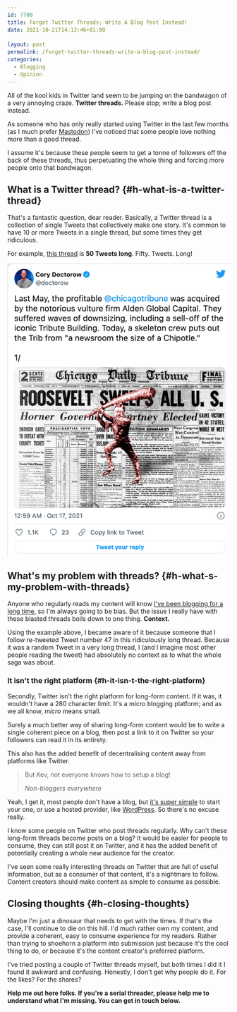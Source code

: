 ```yaml
---
id: 7700
title: Forget Twitter Threads; Write A Blog Post Instead!
date: 2021-10-21T14:13:46+01:00

layout: post
permalink: /forget-twitter-threads-write-a-blog-post-instead/
categories:
  - Blogging
  - Opinion
---
```

<p class="tldr">
  All of the kool kids in Twitter land seem to be jumping on the bandwagon of a very annoying craze. <strong>Twitter threads.</strong> Please stop; write a blog post instead.
</p>

As someone who has only really started using Twitter in the last few months (as I much prefer <a href="https://fosstodon.org/@kev" target="_blank" rel="noreferrer noopener">Mastodon</a>) I've noticed that some people love nothing more than a good thread.

I assume it's because these people seem to get a tonne of followers off the back of these threads, thus perpetuating the whole thing and forcing more people onto that bandwagon.

## What is a Twitter thread? {#h-what-is-a-twitter-thread}

That's a fantastic question, dear reader. Basically, a Twitter thread is a collection of single Tweets that collectively make one story. It's common to have 10 or more Tweets in a single thread, but some times they get ridiculous.

For example, <a href="https://twitter.com/doctorow/status/1449525455988539394" target="_blank" rel="noreferrer noopener">this thread</a> is **50 Tweets long**. Fifty. Tweets. Long!

![](/assets/images/50-tweet-thread-example.png)

## What's my problem with threads? {#h-what-s-my-problem-with-threads}

Anyone who regularly reads my content will know <a href="/my-history-with-blogging/" target="_blank" rel="noreferrer noopener">I've been blogging for a long time</a>, so I'm always going to be bias. But the issue I really have with these blasted threads boils down to one thing. **Context.**

Using the example above, I became aware of it because someone that I follow re-tweeted Tweet number 47 in this ridiculously long thread. Because it was a random Tweet in a very long thread, I (and I imagine most other people reading the tweet) had absolutely no context as to what the whole saga was about.

### It isn't the right platform {#h-it-isn-t-the-right-platform}

Secondly, Twitter isn't the right platform for long-form content. If it was, it wouldn't have a 280 character limit. It's a micro blogging platform; and as we all know, _micro_ means small.

Surely a much better way of sharing long-form content would be to write a single coherent piece on a blog, then post a link to it on Twitter so your followers can read it in its entirety.

This also has the added benefit of decentralising content away from platforms like Twitter.

> But Kev, not everyone knows how to setup a blog!
>
><cite>Non-bloggers everywhere</cite>

Yeah, I get it, most people don't have a blog, but <a href="/how-to-start-a-blog-if-youre-not-a-nerd/" target="_blank" rel="noreferrer noopener">it's super simple</a> to start your one, or use a hosted provider, like <a href="https://wordpress.com" target="_blank" rel="noreferrer noopener">WordPress</a>. So there's no excuse really.

I know some people on Twitter who post threads regularly. Why can't these long-form threads become posts on a blog? It would be easier for people to consume, they can still post it on Twitter, and it has the added benefit of potentially creating a whole new audience for the creator.

I've seen some really interesting threads on Twitter that are full of useful information, but as a consumer of that content, it's a nightmare to follow. Content creators should make content as simple to consume as possible.

## Closing thoughts {#h-closing-thoughts}

Maybe I'm just a dinosaur that needs to get with the times. If that's the case, I'll continue to die on this hill. I'd much rather own my content, and provide a coherent, easy to consume experience for my readers. Rather than trying to shoehorn a platform into submission just because it's the cool thing to do, or because it's the content creator's preferred platform.

I've tried posting a couple of Twitter threads myself, but both times I did it I found it awkward and confusing. Honestly, I don't get why people do it. For the likes? For the shares?

**Help me out here folks. If you're a serial threader, please help me to understand what I'm missing. You can get in touch below.**
